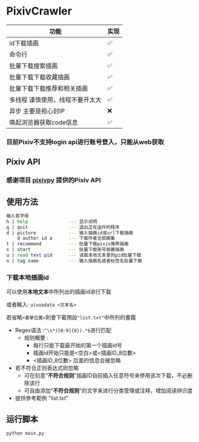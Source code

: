 # PixivCrawler

| 功能               | 实现   |
|------------------|------|
| id下载插画           | ✅   |
| 命令行              | ✅   |
| 批量下载搜索插画         | ✅   |
| 批量下载下载收藏插画       | ✅  |
| 批量下载下载推荐和相关插画    | ✅  |
| 多线程 谨慎使用，线程不要开太大 | ✅ |
| 异步 主要是担心封IP      | ❌ |
| 唤起浏览器获取code信息    | ✅  |

### 目前Pixiv不支持login api进行账号登入，只能从web获取

## Pixiv API
### 感谢项目 [pixivpy](https://github.com/upbit/pixivpy) 提供的Pixiv API

## 使用方法
```bash
输入首字母
h | help               --- 显示说明
q | quit               --- 退出正在运作的程序
d | picture            --- 输入插画id或url下载插画
    d author id a      --- 下载作者全部画集
t | recommend          --- 批量下载pixiv推荐插画
s | start              --- 批量下载账号收藏插画
u | read text pid      --- 读取本地文本里的pid批量下载
n | tag name           --- 输入插画名或者标签名批量下载
```


### 下载本地插画id 
  可以使用**本地文本**中所列出的插画id进行下载<p>
  或者輸入:  `u|uoadata <文本名>`  <p>
    若省略`<書單位置>`則會下載預設`"list.txt"`中所列的書籍  
  * Regex语法 :``^\s*([0-9]{8}).*$``进行匹配 
    * 规则概要 :  
      * 每行只能下载最开始的第一个插画id号 
      * 插画id开始只能是<空白>或<插画ID_8位數>  
      * <插画ID_8位數> 后面的信息会被忽略
  * 若不符合正则表达式则忽略  
     * 可在刻意“**不符合规则**”插画ID自前插入任意符号来停用该次下载，不必删除该行
     * 可自由添加“**不符合规则**”的文字来进行分类管理或注释，增加阅读辨识度
  * 提供參考範例 "list.txt"  
## 运行脚本
```bash
python main.py
```
